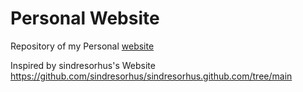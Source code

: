 # Personal Website
Repository of my Personal [website](https://www.julianbeck.com)


Inspired by sindresorhus's  Website https://github.com/sindresorhus/sindresorhus.github.com/tree/main